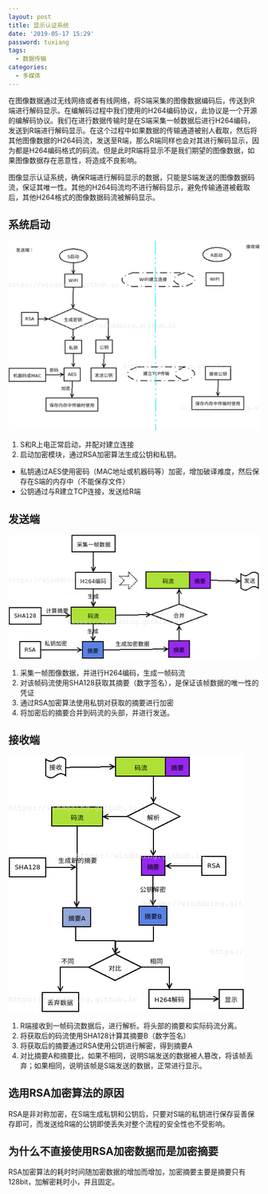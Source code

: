 ```yaml
---
layout: post
title: 显示认证系统
date: '2019-05-17 15:29'
password: tuxiang
tags:
  - 数据传输
categories:
  - 多媒体
---
```

在图像数据通过无线网络或者有线网络，将S端采集的图像数据编码后，传送到R端进行解码显示。在编解码过程中我们使用的H264编码协议，此协议是一个开源的编解码协议。我们在进行数据传输时是在S端采集一帧数据后进行H264编码，发送到R端进行解码显示。在这个过程中如果数据的传输通道被别人截取，然后将其他图像数据的H264码流，发送至R端，那么R端同样也会对其进行解码显示，因为都是H264编码格式的码流。但是此时R端将显示不是我们期望的图像数据，如果图像数据存在恶意性，将造成不良影响。

<!--more-->

图像显示认证系统，确保R端进行解码显示的数据，只能是S端发送的图像数据码流，保证其唯一性。其他的H264码流均不进行解码显示，避免传输通道被截取后，其他H264格式的图像数据码流被解码显示。

## 系统启动

![video_sc_display_start](/images/2019/05/video_sc_display_start.png)

1. S和R上电正常启动，并配对建立连接
2. 启动加密模块，通过RSA加密算法生成公钥和私钥。
  - 私钥通过AES使用密码（MAC地址或机器码等）加密，增加破译难度，然后保存在S端的内存中（不能保存文件）
  - 公钥通过与R建立TCP连接，发送给R端


## 发送端

![video_sc_display_S](/images/2019/05/video_sc_display_s.png)

1. 采集一帧图像数据，并进行H264编码，生成一帧码流
2. 对该帧码流使用SHA128获取其摘要（数字签名），是保证该帧数据的唯一性的凭证
3. 通过RSA加密算法使用私钥对获取的摘要进行加密
4. 将加密后的摘要合并到码流的头部，并进行发送。

## 接收端

![video_sc_display_R](/images/2019/05/video_sc_display_r.png)

1. R端接收到一帧码流数据后，进行解析。将头部的摘要和实际码流分离。
2. 将获取后的码流使用SHA128计算其摘要B（数字签名）
3. 将获取后的摘要通过RSA使用公钥进行解密，得到摘要A
4. 对比摘要A和摘要比，如果不相同，说明S端发送的数据被人篡改，将该帧丢弃；如果相同，说明该帧是S端发送的数据，正常进行显示。

## 选用RSA加密算法的原因

RSA是非对称加密，在S端生成私钥和公钥后，只要对S端的私钥进行保存妥善保存即可，而发送给R端的公钥即使丢失对整个流程的安全性也不受影响。

## 为什么不直接使用RSA加密数据而是加密摘要

RSA加密算法的耗时时间随加密数据的增加而增加，加密摘要主要是摘要只有128bit，加解密耗时小，并且固定。
